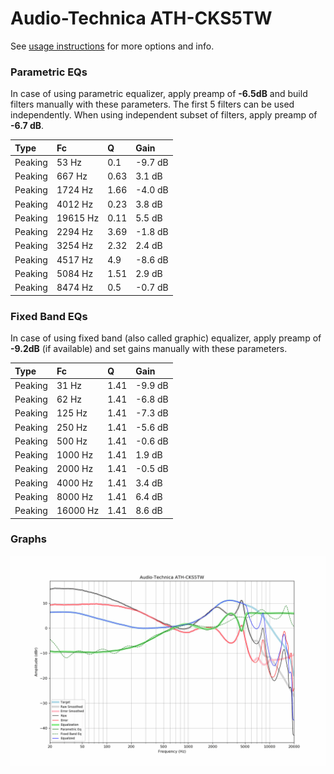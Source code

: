 # Audio-Technica ATH-CKS5TW
See [usage instructions](https://github.com/jaakkopasanen/AutoEq#usage) for more options and info.

### Parametric EQs
In case of using parametric equalizer, apply preamp of **-6.5dB** and build filters manually
with these parameters. The first 5 filters can be used independently.
When using independent subset of filters, apply preamp of **-6.7 dB**.

| Type    | Fc       |    Q | Gain    |
|:--------|:---------|:-----|:--------|
| Peaking | 53 Hz    | 0.1  | -9.7 dB |
| Peaking | 667 Hz   | 0.63 | 3.1 dB  |
| Peaking | 1724 Hz  | 1.66 | -4.0 dB |
| Peaking | 4012 Hz  | 0.23 | 3.8 dB  |
| Peaking | 19615 Hz | 0.11 | 5.5 dB  |
| Peaking | 2294 Hz  | 3.69 | -1.8 dB |
| Peaking | 3254 Hz  | 2.32 | 2.4 dB  |
| Peaking | 4517 Hz  | 4.9  | -8.6 dB |
| Peaking | 5084 Hz  | 1.51 | 2.9 dB  |
| Peaking | 8474 Hz  | 0.5  | -0.7 dB |

### Fixed Band EQs
In case of using fixed band (also called graphic) equalizer, apply preamp of **-9.2dB**
(if available) and set gains manually with these parameters.

| Type    | Fc       |    Q | Gain    |
|:--------|:---------|:-----|:--------|
| Peaking | 31 Hz    | 1.41 | -9.9 dB |
| Peaking | 62 Hz    | 1.41 | -6.8 dB |
| Peaking | 125 Hz   | 1.41 | -7.3 dB |
| Peaking | 250 Hz   | 1.41 | -5.6 dB |
| Peaking | 500 Hz   | 1.41 | -0.6 dB |
| Peaking | 1000 Hz  | 1.41 | 1.9 dB  |
| Peaking | 2000 Hz  | 1.41 | -0.5 dB |
| Peaking | 4000 Hz  | 1.41 | 3.4 dB  |
| Peaking | 8000 Hz  | 1.41 | 6.4 dB  |
| Peaking | 16000 Hz | 1.41 | 8.6 dB  |

### Graphs
![](./Audio-Technica%20ATH-CKS5TW.png)